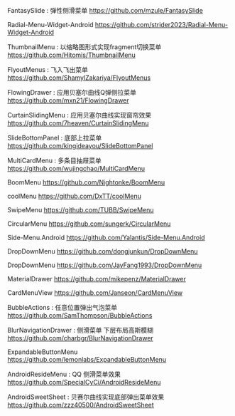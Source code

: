 FantasySlide : 弹性侧滑菜单
https://github.com/mzule/FantasySlide

Radial-Menu-Widget-Android
https://github.com/strider2023/Radial-Menu-Widget-Android

ThumbnailMenu : 以缩略图形式实现fragment切换菜单
https://github.com/Hitomis/ThumbnailMenu

FlyoutMenus : 飞入飞出菜单
https://github.com/ShamylZakariya/FlyoutMenus

FlowingDrawer : 应用贝塞尔曲线Q弹侧拉菜单
https://github.com/mxn21/FlowingDrawer

CurtainSlidingMenu : 应用贝塞尔曲线实现窗帘效果
https://github.com/7heaven/CurtainSlidingMenu

SlideBottomPanel : 底部上拉菜单
https://github.com/kingideayou/SlideBottomPanel

MultiCardMenu : 多条目抽屉菜单
https://github.com/wujingchao/MultiCardMenu

BoomMenu
https://github.com/Nightonke/BoomMenu

coolMenu
https://github.com/DxTT/coolMenu

SwipeMenu
https://github.com/TUBB/SwipeMenu

CircularMenu
https://github.com/sungerk/CircularMenu

Side-Menu.Android
https://github.com/Yalantis/Side-Menu.Android

DropDownMenu
https://github.com/dongjunkun/DropDownMenu

DropDownMenu
https://github.com/JayFang1993/DropDownMenu

MaterialDrawer
https://github.com/mikepenz/MaterialDrawer

CardMenuView
https://github.com/Janseon/CardMenuView

BubbleActions : 任意位置弹出气泡菜单
https://github.com/SamThompson/BubbleActions

BlurNavigationDrawer : 侧滑菜单 下层布局高斯模糊
https://github.com/charbgr/BlurNavigationDrawer

ExpandableButtonMenu  
https://github.com/lemonlabs/ExpandableButtonMenu

AndroidResideMenu : QQ 侧滑菜单效果
https://github.com/SpecialCyCi/AndroidResideMenu

AndroidSweetSheet : 贝赛尔曲线实现底部弹出菜单效果
https://github.com/zzz40500/AndroidSweetSheet
